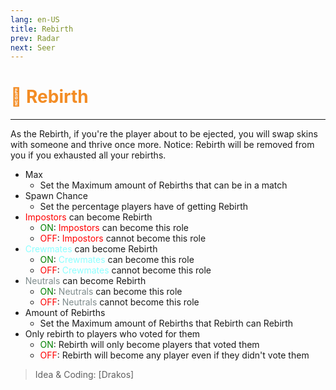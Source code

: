 ```yaml
---
lang: en-US
title: Rebirth
prev: Radar
next: Seer
---
```


# <font color=#f38c24>🧬 <b>Rebirth</b></font> <Badge text="Helpful" type="tip" vertical="middle"/>
---

As the Rebirth, if you're the player about to be ejected, you will swap skins with someone and thrive once more.
Notice: Rebirth will be removed from you if you exhausted all your rebirths.

* Max
  * Set the Maximum amount of Rebirths that can be in a match
* Spawn Chance
  * Set the percentage players have of getting Rebirth
* <font color=red>Impostors</font> can become Rebirth
  * <font color=green>ON</font>: <font color=red>Impostors</font> can become this role
  * <font color=red>OFF</font>: <font color=red>Impostors</font> cannot become this role
* <font color=#8cffff>Crewmates</font> can become Rebirth
  * <font color=green>ON</font>: <font color=#8cffff>Crewmates</font> can become this role
  * <font color=red>OFF</font>: <font color=#8cffff>Crewmates</font> cannot become this role
* <font color=#7f8c8d>Neutrals</font> can become Rebirth
  * <font color=green>ON</font>: <font color=#7f8c8d>Neutrals</font> can become this role
  * <font color=red>OFF</font>: <font color=#7f8c8d>Neutrals</font> cannot become this role
* Amount of Rebirths
  * Set the Maximum amount of Rebirths that Rebirth can Rebirth
* Only rebirth to players who voted for them
  * <font color=green>ON</font>: Rebirth will only become players that voted them
  * <font color=red>OFF</font>: Rebirth will become any player even if they didn't vote them

> Idea & Coding: [Drakos]